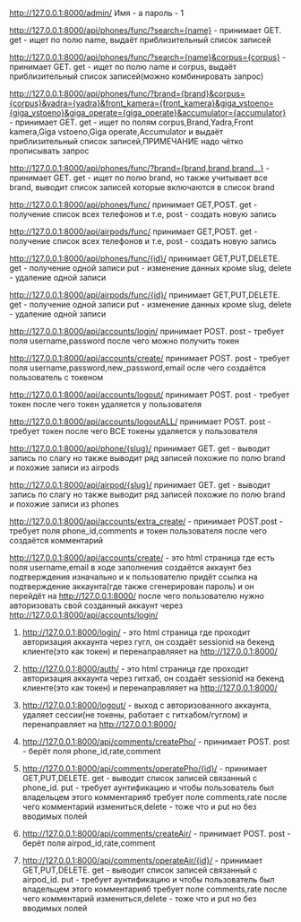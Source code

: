 http://127.0.0.1:8000/admin/ Имя - а пароль - 1

http://127.0.0.1:8000/api/phones/func/?search={name} - принимает GET. get - ищет по полю name, выдаёт приблизительный список записей

http://127.0.0.1:8000/api/phones/func/?search={name}&corpus={corpus} - принимает GET. get - ищет по полю name и corpus, выдаёт приблизительный список записей(можно комбинировать запрос)

http://127.0.0.1:8000/api/phones/func/?brand={brand}&corpus={corpus}&yadra={yadra}&front_kamera={front_kamera}&giga_vstoeno={giga_vstoeno}&giga_operate={giga_operate}&accumulator={accumulator} - принимает GET. get - ищет по полям corpus,Brand,Yadra,Front kamera,Giga vstoeno,Giga operate,Accumulator и выдаёт приблизительный список записей,ПРИМЕЧАНИЕ надо чётко прописывать запрос

http://127.0.0.1:8000/api/phones/func/?brand={brand,brand,brand...} - принимает GET. get - ищет по полю brand, но также учитывает все brand, выводит список записей которые включаются в список brand

http://127.0.0.1:8000/api/phones/func/ принимает GET,POST. get - получение список всех телефонов и т.е, post - создать новую запись

http://127.0.0.1:8000/api/airpods/func/ принимает GET,POST. get - получение список всех телефонов и т.е, post - создать новую запись

http://127.0.0.1:8000/api/phones/func/{id}/ принимает GET,PUT,DELETE. get - получение одной записи put - изменение данных кроме slug, delete - удаление одной записи

http://127.0.0.1:8000/api/airpods/func/{id}/ принимает GET,PUT,DELETE. get - получение одной записи put - изменение данных кроме slug, delete - удаление одной записи

http://127.0.0.1:8000/api/accounts/login/ принимает POST. post - требует поля username,password после чего можно получить токен

http://127.0.0.1:8000/api/accounts/create/ принимает POST. post - требует поля username,password,new_password,email осле чего создаётся пользователь с токеном

http://127.0.0.1:8000/api/accounts/logout/ принимает POST. post - требует токен после чего токен удаляется у пользователя

http://127.0.0.1:8000/api/accounts/logoutALL/ принимает POST. post - требует токен после чего ВСЕ токены удаляется у пользователя

http://127.0.0.1:8000/api/phone/{slug}/ принимает GET. get - выводит запись по слагу но также выводит ряд записей похожие по полю brand и похожие записи из airpods

http://127.0.0.1:8000/api/airpod/{slug}/ принимает GET. get - выводит запись по слагу но также выводит ряд записей похожие по полю brand и похожие записи из phones

http://127.0.0.1:8000/api/accounts/extra_create/ - принимает POST.post - требует поля phone_id,comments и токен пользователя после чего создаётся комментарий

http://127.0.0.1:8000/api/accounts/create/ - это html страница где есть поля username,email в ходе заполнения создаётся аккаунт без подтверждения изначально и к пользователю придёт ссылка на подтверждение аккаунта(где также сгенерирован пароль) и он перейдёт на http://127.0.0.1:8000/ после чего пользователю нужно авторизовать свой созданный аккаунт через http://127.0.0.1:8000/api/accounts/login/

1. http://127.0.0.1:8000/login/ - это html страница где проходит авторизация аккаунта через гугл, он создаёт sessionid на бекенд клиенте(это как токен) и перенаправляяет на http://127.0.0.1:8000/

2. http://127.0.0.1:8000/auth/ - это html страница где проходит авторизация аккаунта через гитхаб, он создаёт sessionid на бекенд клиенте(это как токен) и перенаправляяет на http://127.0.0.1:8000/

3. http://127.0.0.1:8000/logout/ - выход с авторизованного аккаунта, удаляет сессии(не токены, работает с гитхабом/гуглом) и перенаправляет на http://127.0.0.1:8000/

4. http://127.0.0.1:8000/api/comments/createPho/ - принимает POST. post - берёт поля phone_id,rate,comment

5. http://127.0.0.1:8000/api/comments/operatePho/{id}/ - принимает GET,PUT,DELETE. get - выводит список записей связанный с phone_id. put - требует аунтификацию и чтобы пользователь был владельцем этого комментарияб требует поле comments,rate после чего комментарий измениться,delete - тоже что и put но без вводимых полей

6. http://127.0.0.1:8000/api/comments/createAir/ - принимает POST. post - берёт поля airpod_id,rate,comment

7. http://127.0.0.1:8000/api/comments/operateAir/{id}/ - принимает GET,PUT,DELETE. get - выводит список записей связанный с airpod_id. put - требует аунтификацию и чтобы пользователь был владельцем этого комментарияб требует поле comments,rate после чего комментарий измениться,delete - тоже что и put но без вводимых полей
